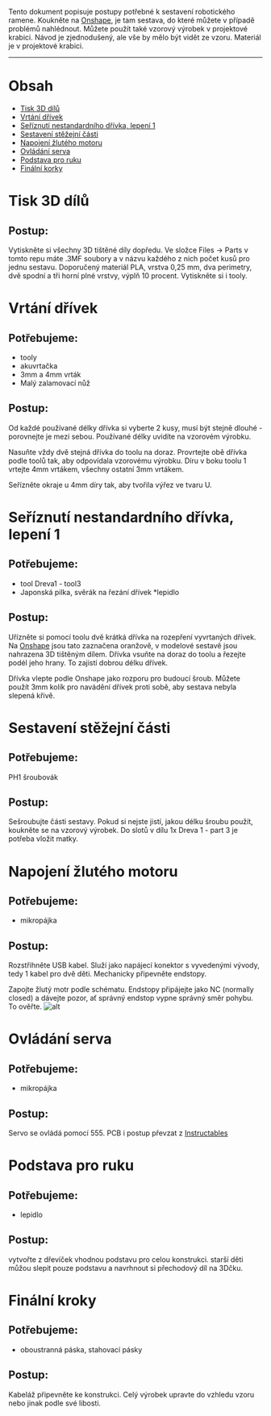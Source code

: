 Tento dokument popisuje postupy potřebné k sestavení robotického ramene. Koukněte na [Onshape](https://cad.onshape.com/documents/ee4cb858b2cb7311c2be8039/w/914c7bf81c010f2368913c32/e/605063c54b75c535b45b02a1?renderMode=0&uiState=63b46f6445eb395359d39a16), je tam sestava, do které můžete v případě problémů nahlédnout. Můžete použít také vzorový výrobek v projektové krabici. Návod je zjednodušený, ale vše by mělo být vidět ze vzoru. Materiál je v projektové krabici.
___
# Obsah
* [Tisk 3D dílů](#tisk)
* [Vrtání dřívek](#vrtani)
* [Seříznutí nestandardního dřívka, lepení 1](#seriznuti)
* [Sestavení stěžejní části](#sestaveni)
* [Napojení žlutého motoru](#zluty)
* [Ovládání serva](#servo)
* [Podstava pro ruku](#podlaha)
* [Finální korky](#finishing)

<!-- _________________________________________________________________ -->
# <a name = tisk>Tisk 3D dílů</a>

## Postup:
Vytiskněte si všechny 3D tištěné díly dopředu. Ve složce Files -> Parts v tomto repu máte .3MF soubory a v názvu každého z nich počet kusů pro jednu sestavu. Doporučený materiál PLA, vrstva 0,25 mm, dva perimetry, dvě spodní a tři horní plné vrstvy, výplň 10 procent. Vytiskněte si i tooly.


<!-- _________________________________________________________________ -->
# <a name = vrtani>Vrtání dřívek</a>

## Potřebujeme: 
* tooly
* akuvrtačka
* 3mm a 4mm vrták
* Malý zalamovací nůž


## Postup:
Od každé používané délky dřívka si vyberte 2 kusy, musí být stejně dlouhé - porovnejte je mezi sebou. Používané délky uvidíte na vzorovém výrobku.

Nasuňte vždy dvě stejná dřívka do toolu na doraz. Provrtejte obě dřívka podle toolů tak, aby odpovídala vzorovému výrobku. Díru v boku toolu 1 vrtejte 4mm vrtákem, všechny ostatní 3mm vrtákem.

Seřízněte okraje u 4mm díry tak, aby tvořila výřez ve tvaru U.

<!-- _________________________________________________________________ -->
# <a name = seriznuti>Seříznutí nestandardního dřívka, lepení 1</a>

## Potřebujeme:
* tool Dreva1 - tool3
* Japonská pilka, svěrák na řezání dřívek
*lepidlo

## Postup:
Uřízněte si pomocí toolu dvě krátká dřívka na rozepření vyvrtaných dřívek. Na [Onshape](https://cad.onshape.com/documents/ee4cb858b2cb7311c2be8039/w/914c7bf81c010f2368913c32/e/605063c54b75c535b45b02a1?renderMode=0&uiState=63b46f6445eb395359d39a16) jsou tato zaznačena oranžově, v modelové sestavě jsou nahrazena 3D tištěným dílem. Dřívka vsuňte na doraz do toolu a řezejte podél jeho hrany. To zajistí dobrou délku dřívek.

Dřívka vlepte podle Onshape jako rozporu pro budoucí šroub. Můžete použít 3mm kolík pro navádění dřívek proti sobě, aby sestava nebyla slepená křivě.

<!-- _________________________________________________________________ -->
# <a name = sestaveni>Sestavení stěžejní části</a>

## Potřebujeme:
PH1 šroubovák

## Postup:
Sešroubujte části sestavy. Pokud si nejste jistí, jakou délku šroubu použít, koukněte se na vzorový výrobek. Do slotů v dílu 1x Dreva 1 - part 3 je potřeba vložit matky. 

<!-- _________________________________________________________________ -->
# <a name = zluty>Napojení žlutého motoru</a>

## Potřebujeme:
* mikropájka

## Postup:
Rozstřihněte USB kabel. Služí jako napájecí konektor s vyvedenými vývody, tedy 1 kabel pro dvě děti.
Mechanicky připevněte endstopy.

Zapojte žlutý motr podle schématu. Endstopy připájejte jako NC (normally closed) a dávejte pozor, ať správný endstop vypne správný směr pohybu. To ověřte.
![alt](SupportFiles/sch1.jpg)

<!-- _________________________________________________________________ -->
# <a name = servo>Ovládání serva</a>

## Potřebujeme:
* mikropájka

## Postup:
Servo se ovládá pomocí 555. PCB i postup převzat z [Instructables](https://www.instructables.com/Control-Servo-Using-555-Timer-IC/)

<!-- _________________________________________________________________ -->
# <a name = podlaha>Podstava pro ruku</a>

## Potřebujeme:
* lepidlo

## Postup:
vytvořte z dřevíček vhodnou podstavu pro celou konstrukci. starší děti můžou slepit pouze podstavu a navrhnout si přechodový díl na 3Dčku.

<!-- _________________________________________________________________ -->
# <a name = finishing>Finální kroky</a>

## Potřebujeme:
* oboustranná páska, stahovací pásky

## Postup:
Kabeláž připevněte ke konstrukci. Celý výrobek upravte do vzhledu vzoru nebo jinak podle své libosti.